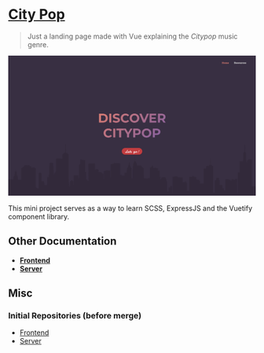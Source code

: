 # [City Pop](https://projects.leodh.dev/citypop)

> Just a landing page made with Vue explaining the _Citypop_ music genre.

![Screenshot](./screenshot.jpeg)

This mini project serves as a way to learn SCSS, ExpressJS and the Vuetify
component library.

## Other Documentation

- [**Frontend**](./citypop-vue/README.md)
- [**Server**](./citypop-expressjs/README.md)

## Misc

### Initial Repositories (before merge)

- [Frontend](https://github.com/leo-dh/citypop-vue)
- [Server](https://github.com/leo-dh/citypop-expressjs)
